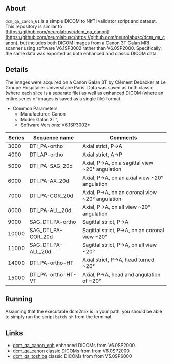 ## About

`dcm_qa_canon_61` is a simple DICOM to NIfTI validator script and dataset. This repository is similar to [https://github.com/neurolabusc/dcm_qa_canon](https://github.com/neurolabusc/https://github.com/neurolabusc/dcm_qa_canon), but includes both DICOM images from a Canon 3T Galan MRI scanner using software V6.1SP3002 rather than V6.0SP2000. Specifically, the same data was exported as both enhanced and classic DICOM data.


## Details

The images were acquired on a Canon Galan 3T by Clément Debacker at Le Groupe Hospitalier Universitaire Paris. Data was saved as both classic (where each slice is a separate file) as well as enhanced DICOM (where an entire series of images is saved as a single file) format.

* Common Parameters 
  * Manufacturer: Canon
  * Model: Galan 3T",
  * Software Versions: V6.1SP3002*

| Series | Sequence name      | Comments                                       |
| ------ | ------------------ | ---------------------------------------------- |
| 3000   | DTI_PA-ortho       | Axial strict, P→A                              |
| 4000   | DTI_AP-ortho       | Axial strict, A→P                              |
| 5000   | DTI_PA-SAG_20d     | Axial, P→A, on a sagittal view ~20° angulation |
| 6000   | DTI_PA-AX_20d      | Axial, P→A, on an axial view ~20° angulation   |
| 7000   | DTI_PA-COR_20d     | Axial, P→A, on an coronal view ~20° angulation |
| 8000   | DTI_PA-ALL_20d     | Axial, P→A, on all view ~20° angulation        |
| 9000   | SAG_DTI_PA-ortho   | Sagittal strict, P→A                           |
| 10000  | SAG_DTI_PA-COR_20d | Sagittal strict, P→A, on an coronal view ~20°  |
| 11000  | SAG_DTI_PA-ALL_20d | Sagittal strict, P→A, on all view ~20°         |
| 14000  | DTI_PA-ortho-HT    | Axial strict, P→A, head turned ~20°            |
| 15000  | DTI_PA-ortho-HT-VT | Axial, P→A, head and angulation of ~20°        |

## Running

Assuming that the executable dcm2niix is in your path, you should be able to simply run the script `batch.sh` from the terminal.

## Links

 - [dcm_qa_canon_enh](https://github.com/neurolabusc/dcm_qa_canon_enh) enhanced DICOMs from V6.0SP2000.
 - [dcm_qa_canon](https://github.com/neurolabusc/dcm_qa_canon) classic DICOMs from from V6.0SP2000.
 - [dcm_qa_toshiba](https://github.com/neurolabusc/dcm_qa_toshiba) classic DICOMs from from V5.0SP6000
